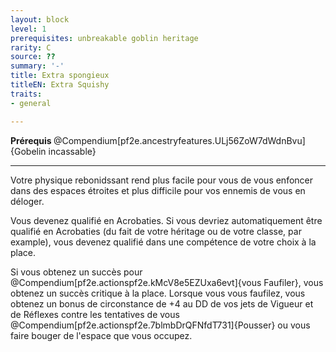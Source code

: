 ```yaml
---
layout: block
level: 1
prerequisites: unbreakable goblin heritage
rarity: C
source: ??
summary: '-'
title: Extra spongieux
titleEN: Extra Squishy
traits:
- general

---
```


<p><strong>Prérequis </strong> @Compendium[pf2e.ancestryfeatures.ULj56ZoW7dWdnBvu]{Gobelin incassable}</p>
<hr>
<p>Votre physique rebonidssant rend plus facile pour vous de vous enfoncer dans des espaces étroites et plus difficile pour vos ennemis de vous en déloger.</p>
<p>Vous devenez qualifié en Acrobaties. Si vous devriez automatiquement être qualifié en Acrobaties (du fait de votre héritage ou de votre classe, par example), vous devenez qualifié dans une compétence de votre choix à la place.</p>
<p>Si vous obtenez un succès pour @Compendium[pf2e.actionspf2e.kMcV8e5EZUxa6evt]{vous Faufiler}, vous obtenez un succès critique à la place. Lorsque vous vous faufilez, vous obtenez un bonus de circonstance de +4 au DD de vos jets de Vigueur et de Réflexes contre les tentatives de vous @Compendium[pf2e.actionspf2e.7blmbDrQFNfdT731]{Pousser} ou vous faire bouger de l'espace que vous occupez.</p>